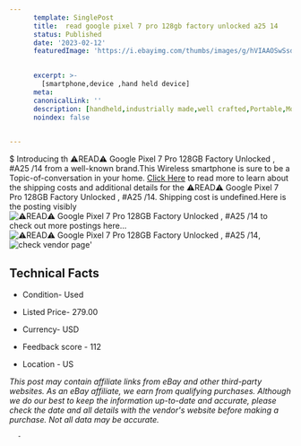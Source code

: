 ```yaml
---
      template: SinglePost
      title:  read google pixel 7 pro 128gb factory unlocked a25 14
      status: Published
      date: '2023-02-12'
      featuredImage: 'https://i.ebayimg.com/thumbs/images/g/hVIAAOSwSsdj39mS/s-l225.jpg'
       

      excerpt: >-
        [smartphone,device ,hand held device]
      meta:
      canonicalLink: ''
      description: [handheld,industrially made,well crafted,Portable,Mobile,Compact,Convenient,Lightweight,Maneuverable,Man-portable,Miniature,Carriable,Hand-held,Light,Holdable,Transportable,Mobile device,Pocket-sized,On-the-go,Wireless,Cordless,Compact size,Convenient size, smartphone,device ,hand held device]
      noindex: false
      

---
```

$
      Introducing th ⚠️READ⚠️ Google Pixel 7 Pro 128GB Factory Unlocked , #A25 /14 from a well-known brand.This Wireless smartphone is sure to be a Topic-of-conversation in your home. [Click Here](https://www.ebay.com/itm/275667991720?hash=item402f17bca8%3Ag%3AhVIAAOSwSsdj39mS&mkevt=1&mkcid=1&mkrid=711-53200-19255-0&campid=%253CePNCampaignId%253E&customid=%253CreferenceId%253E&toolid=10049) to read more to learn about the shipping costs and additional details for the ⚠️READ⚠️ Google Pixel 7 Pro 128GB Factory Unlocked , #A25 /14. Shipping cost is undefined.Here is the posting visibly ![⚠️READ⚠️ Google Pixel 7 Pro 128GB Factory Unlocked , #A25 /14](https://i.ebayimg.com/thumbs/images/g/hVIAAOSwSsdj39mS/s-l225.jpg) to check out more postings here... ![⚠️READ⚠️ Google Pixel 7 Pro 128GB Factory Unlocked , #A25 /14](https://i.ebayimg.com/images/g/hVIAAOSwSsdj39mS/s-l1600.jpg), ![check vendor page](https://origin-galleryplus.ebayimg.com/ws/web/275667991720_2_0_1/225x225.jpg,https://origin-galleryplus.ebayimg.com/ws/web/275667991720_3_0_1/225x225.jpg,https://origin-galleryplus.ebayimg.com/ws/web/275667991720_4_0_1/225x225.jpg,https://origin-galleryplus.ebayimg.com/ws/web/275667991720_5_0_1/225x225.jpg,https://origin-galleryplus.ebayimg.com/ws/web/275667991720_6_0_1/225x225.jpg,https://origin-galleryplus.ebayimg.com/ws/web/275667991720_7_0_1/225x225.jpg,https://origin-galleryplus.ebayimg.com/ws/web/275667991720_8_0_1/225x225.jpg,https://origin-galleryplus.ebayimg.com/ws/web/275667991720_9_0_1/225x225.jpg,https://origin-galleryplus.ebayimg.com/ws/web/275667991720_10_0_1/225x225.jpg,https://origin-galleryplus.ebayimg.com/ws/web/275667991720_11_0_1/225x225.jpg)'

      

 ## Technical Facts 



     
      

 - Condition- Used 


      

 - Listed Price- 279.00 


      

 - Currency- USD 


      

 - Feedback score - 112 


      

 - Location - US 


      
      

 *_This post may contain affiliate links from eBay and other third-party websites. As an eBay affiliate, we earn from qualifying purchases. Although we do our best to keep the information up-to-date and accurate, please check the date and all details with the vendor's website before making a purchase. Not all data may be accurate._*




      -
